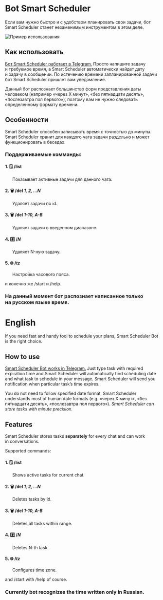 # Bot Smart Scheduler
Если вам нужно быстро и&nbsp;с&nbsp;удобством планировать свои задачи, бот Smart Scheduler станет незаменимым инструментом в&nbsp;этом деле. 

![Пример использования](https://raw.githubusercontent.com/alordash/BotSmartScheduler/master/UsageExample.png) 
## Как использовать
[Бот Smart Scheduler работает в&nbsp;Telegram.](https://t.me/SmartScheduler_bot) 
Просто напишите задачу и&nbsp;требуемое время, а&nbsp;Smart Scheduler автоматически найдет дату и&nbsp;задачу в&nbsp;сообщении. 
По&nbsp;истечению времени запланированной задачи бот Smart Scheduler пришлет вам уведомление. 

Данный бот распознает большинство форм представления даты человеком (например &laquo;через X&nbsp;минут&raquo;, &laquo;без пятнадцати десять&raquo;, &laquo;послезавтра пол первого&raquo;), поэтому вам не&nbsp;нужно следовать определенному формату времени. 
## Особенности
Smart Scheduler способен записывать время с&nbsp;точностью до&nbsp;минуты. 
Smart Scheduler хранит для каждого чата задачи раздельно и&nbsp;может функционировать в&nbsp;беседах. 

### Поддерживаемые комманды: 
#### 1. 🗓 <b>/list</b> 
&nbsp;&nbsp;&nbsp;&nbsp;&nbsp;&nbsp;Показывает активные задачи для данного чата. 

#### 2. 🗑 <b>/del</b> <i>1, 2, ...N</i> 
&nbsp;&nbsp;&nbsp;&nbsp;&nbsp;&nbsp;Удаляет задачи по&nbsp;id. 

#### 3. 🗑 <b>/del</b> <i>1-10, A-B</i> 
&nbsp;&nbsp;&nbsp;&nbsp;&nbsp;&nbsp;Удаляет задачи в&nbsp;введенном диапазоне. 

#### 4. #️⃣  <b>/<i>N</b></i> 
&nbsp;&nbsp;&nbsp;&nbsp;&nbsp;&nbsp;Удаляет N-ную задачу. 

#### 5. 🌐 <b>/<i>tz</b></i> 
&nbsp;&nbsp;&nbsp;&nbsp;&nbsp;&nbsp;Настройка часового пояса. 
  
и&nbsp;конечно&nbsp;же /start и&nbsp;/help. 

### На&nbsp;данный момент бот распознает написанное только на&nbsp;русском языке время.
# English
If&nbsp;you need fast and handy tool to&nbsp;schedule your plans, Smart Scheduler Bot is&nbsp;the right choice. 
## How to&nbsp;use
[Smart Scheduler Bot works in&nbsp;Telegram.](https://t.me/SmartScheduler_bot) 
Just type task with required expiration time and Smart Scheduler will automatically find scheduling date and what task to&nbsp;schedule in&nbsp;your message. 
Smart Scheduler will send you notification when particular task&rsquo;s time expires. 

You do&nbsp;not need to&nbsp;follow specified date format, Smart Scheduler understands most of&nbsp;human date formats (e.g. &laquo;через X&nbsp;минут&raquo;, &laquo;без пятнадцати десять&raquo;, &laquo;послезавтра пол первого&raquo;). 
<i>Smart Scheduler can store tasks with minute precision.</i> 
## Features
Smart Scheduler stores tasks <b>separately</b> for every chat and can work in&nbsp;conversations. 

Supported commands: 
#### 1. 🗓 <b>/list</b> 
&nbsp;&nbsp;&nbsp;&nbsp;&nbsp;&nbsp;Shows active tasks for current chat. 

#### 2. 🗑 <b>/del</b> <i>1, 2, ...N</i> 
&nbsp;&nbsp;&nbsp;&nbsp;&nbsp;&nbsp;Deletes tasks by&nbsp;id. 

#### 3. 🗑 <b>/del</b> <i>1-10, A-B</i> 
&nbsp;&nbsp;&nbsp;&nbsp;&nbsp;&nbsp;Deletes all tasks within range. 

#### 4. #️⃣ <b>/<i>N</b></i> 
&nbsp;&nbsp;&nbsp;&nbsp;&nbsp;&nbsp;Deletes N-th task. 

#### 5. 🌐 <b>/<i>tz</b></i> 
&nbsp;&nbsp;&nbsp;&nbsp;&nbsp;&nbsp;Configures time zone. 
  
and /start with /help of&nbsp;course. 

### Currently bot recognizes the time written only in&nbsp;Russian.
